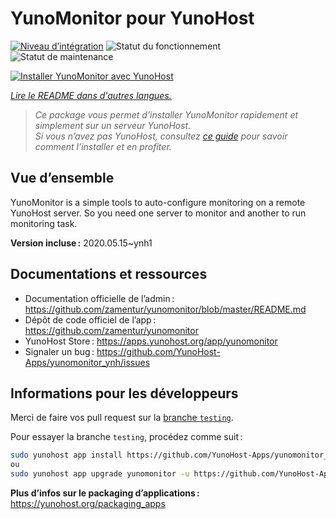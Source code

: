 <!--
Nota bene : ce README est automatiquement généré par <https://github.com/YunoHost/apps/tree/master/tools/readme_generator>
Il NE doit PAS être modifié à la main.
-->

# YunoMonitor pour YunoHost

[![Niveau d’intégration](https://dash.yunohost.org/integration/yunomonitor.svg)](https://dash.yunohost.org/appci/app/yunomonitor) ![Statut du fonctionnement](https://ci-apps.yunohost.org/ci/badges/yunomonitor.status.svg) ![Statut de maintenance](https://ci-apps.yunohost.org/ci/badges/yunomonitor.maintain.svg)

[![Installer YunoMonitor avec YunoHost](https://install-app.yunohost.org/install-with-yunohost.svg)](https://install-app.yunohost.org/?app=yunomonitor)

*[Lire le README dans d'autres langues.](./ALL_README.md)*

> *Ce package vous permet d’installer YunoMonitor rapidement et simplement sur un serveur YunoHost.*  
> *Si vous n’avez pas YunoHost, consultez [ce guide](https://yunohost.org/install) pour savoir comment l’installer et en profiter.*

## Vue d’ensemble

YunoMonitor is a simple tools to auto-configure monitoring on a remote YunoHost server. So you need one server to monitor and another to run monitoring task.


**Version incluse :** 2020.05.15~ynh1
## Documentations et ressources

- Documentation officielle de l’admin : <https://github.com/zamentur/yunomonitor/blob/master/README.md>
- Dépôt de code officiel de l’app : <https://github.com/zamentur/yunomonitor>
- YunoHost Store : <https://apps.yunohost.org/app/yunomonitor>
- Signaler un bug : <https://github.com/YunoHost-Apps/yunomonitor_ynh/issues>

## Informations pour les développeurs

Merci de faire vos pull request sur la [branche `testing`](https://github.com/YunoHost-Apps/yunomonitor_ynh/tree/testing).

Pour essayer la branche `testing`, procédez comme suit :

```bash
sudo yunohost app install https://github.com/YunoHost-Apps/yunomonitor_ynh/tree/testing --debug
ou
sudo yunohost app upgrade yunomonitor -u https://github.com/YunoHost-Apps/yunomonitor_ynh/tree/testing --debug
```

**Plus d’infos sur le packaging d’applications :** <https://yunohost.org/packaging_apps>
